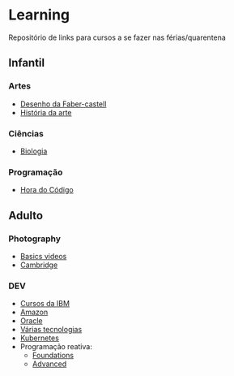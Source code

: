 # Learning

Repositório de links para cursos a se fazer nas férias/quarentena

## Infantil

### Artes

- [Desenho da Faber-castell](https://cursos.faber-castell.com.br)
- [História da arte](https://pt.khanacademy.org/humanities/art-history)

### Ciências

- [Biologia](https://pt.khanacademy.org/science/biology)

### Programação

- [Hora do Código](https://pt.khanacademy.org/hourofcode)


## Adulto

### Photography

- [Basics videos](https://www.youtube.com/watch?v=LT8AN5Ep7iw&list=PL2M0W9hN1ZzxQiLMQeuHAm3C9itYEp3lS)
- [Cambridge](https://www.cambridgeincolour.com)

### DEV

- [Cursos da IBM](https://www.ibm.com/services/learning)
- [Amazon](https://www.aws.training/LearningLibrary)
- [Oracle](https://learn.oracle.com)
- [Várias tecnologias](https://katacoda.com)
- [Kubernetes](https://classroom.udacity.com/courses/ud615)
- Programação reativa:
  - [Foundations](https://cognitiveclass.ai/learn/reactive-architecture-foundations)
  - [Advanced](https://cognitiveclass.ai/learn/reactive-architecture-advanced)
